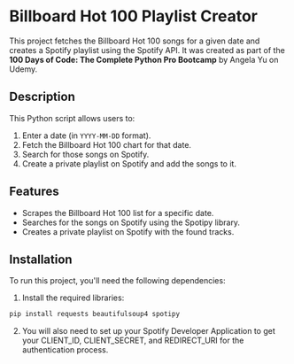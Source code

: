 # Billboard Hot 100 Playlist Creator

This project fetches the Billboard Hot 100 songs for a given date and creates a Spotify playlist using the Spotify API. It was created as part of the **100 Days of Code: The Complete Python Pro Bootcamp** by Angela Yu on Udemy.

## Description

This Python script allows users to:

1. Enter a date (in `YYYY-MM-DD` format).
2. Fetch the Billboard Hot 100 chart for that date.
3. Search for those songs on Spotify.
4. Create a private playlist on Spotify and add the songs to it.

## Features

- Scrapes the Billboard Hot 100 list for a specific date.
- Searches for the songs on Spotify using the Spotipy library.
- Creates a private playlist on Spotify with the found tracks.

## Installation

To run this project, you'll need the following dependencies:

1. Install the required libraries:

```bash
pip install requests beautifulsoup4 spotipy
```
2. You will also need to set up your Spotify Developer Application to get your CLIENT_ID, CLIENT_SECRET, and REDIRECT_URI for the authentication process.
